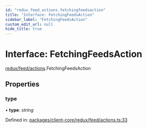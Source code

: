 ```yaml
---
id: "redux_feed_actions.fetchingfeedsaction"
title: "Interface: FetchingFeedsAction"
sidebar_label: "FetchingFeedsAction"
custom_edit_url: null
hide_title: true
---
```


# Interface: FetchingFeedsAction

[redux/feed/actions](../modules/redux_feed_actions.md).FetchingFeedsAction

## Properties

### type

• **type**: *string*

Defined in: [packages/client-core/redux/feed/actions.ts:33](https://github.com/xr3ngine/xr3ngine/blob/56376a778/packages/client-core/redux/feed/actions.ts#L33)
